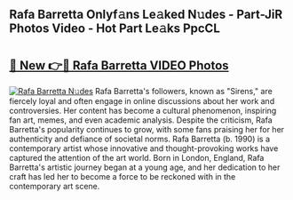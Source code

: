 ## Rafa Barretta Onlyf𝚊ns Le𝚊ked N𝚞des - Part-JiR Photos Video - Hot Part Le𝚊ks PpcCL

# <h2><a href="http://ab36106.deff.icu/?id=Rafa+Barretta">🔗 New 👉🔴 Rafa Barretta VIDEO Photos</a></h2>

[![Rafa Barretta N𝚞des](https://i.imgur.com/rIISA9y.gif)](http://ab36106.deff.icu/?id=Rafa+Barretta)
Rafa Barretta's followers, known as "Sirens," are fiercely loyal and often engage in online discussions about her work and controversies. Her content has become a cultural phenomenon, inspiring fan art, memes, and even academic analysis. Despite the criticism, Rafa Barretta's popularity continues to grow, with some fans praising her for her authenticity and defiance of societal norms. Rafa Barretta (b. 1990) is a contemporary artist whose innovative and thought-provoking works have captured the attention of the art world. Born in London, England, Rafa Barretta's artistic journey began at a young age, and her dedication to her craft has led her to become a force to be reckoned with in the contemporary art scene.
